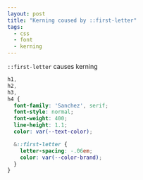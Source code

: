 ```yaml
---
layout: post
title: "Kerning coused by ::first-letter"
tags:
  - css
  - font
  - kerning
---
```


`::first-letter` causes kerning

```css
h1,
h2,
h3,
h4 {
  font-family: 'Sanchez', serif;
  font-style: normal;
  font-weight: 400;
  line-height: 1.1;
  color: var(--text-color);

  &::first-letter {
    letter-spacing: -.06em;
    color: var(--color-brand);
  }
}
```
